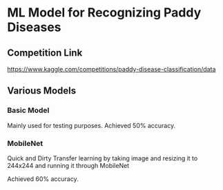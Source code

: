 # ML Model for Recognizing Paddy Diseases

## Competition Link
https://www.kaggle.com/competitions/paddy-disease-classification/data

## Various Models

### Basic Model
Mainly used for testing purposes.
Achieved 50% accuracy.

### MobileNet
Quick and Dirty Transfer learning by taking image and resizing it to 244x244 and running it through MobileNet

Achieved 60% accuracy.
